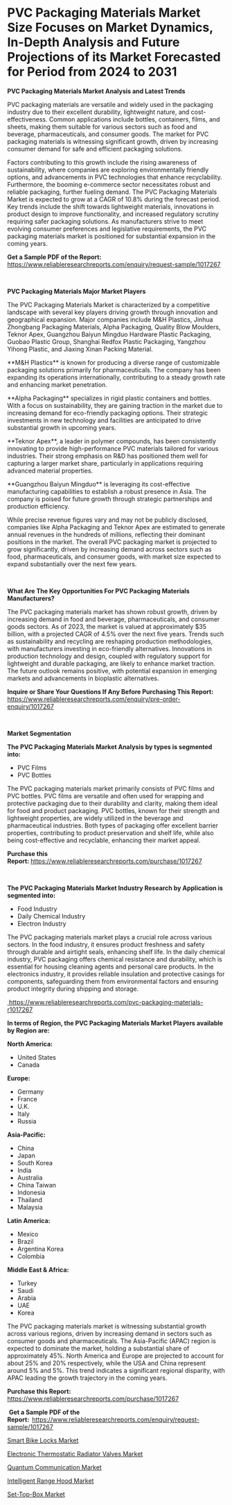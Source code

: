 <p><h1>PVC Packaging Materials Market Size Focuses on Market Dynamics, In-Depth Analysis and Future Projections of its Market Forecasted for Period from 2024 to 2031</h1></p><p><strong>PVC Packaging Materials Market Analysis and Latest Trends</strong></p>
<p><p>PVC packaging materials are versatile and widely used in the packaging industry due to their excellent durability, lightweight nature, and cost-effectiveness. Common applications include bottles, containers, films, and sheets, making them suitable for various sectors such as food and beverage, pharmaceuticals, and consumer goods. The market for PVC packaging materials is witnessing significant growth, driven by increasing consumer demand for safe and efficient packaging solutions.</p><p>Factors contributing to this growth include the rising awareness of sustainability, where companies are exploring environmentally friendly options, and advancements in PVC technologies that enhance recyclability. Furthermore, the booming e-commerce sector necessitates robust and reliable packaging, further fueling demand. The PVC Packaging Materials Market is expected to grow at a CAGR of 10.8% during the forecast period. Key trends include the shift towards lightweight materials, innovations in product design to improve functionality, and increased regulatory scrutiny requiring safer packaging solutions. As manufacturers strive to meet evolving consumer preferences and legislative requirements, the PVC packaging materials market is positioned for substantial expansion in the coming years.</p></p>
<p><strong>Get a Sample PDF of the Report:&nbsp;</strong> <a href="https://www.reliableresearchreports.com/enquiry/request-sample/1017267?utm_campaign=33&utm_medium=2&utm_source=Github&utm_content=ia&utm_term=04122024&utm_id=pvc-packaging-materials">https://www.reliableresearchreports.com/enquiry/request-sample/1017267</a></p>
<p>&nbsp;</p>
<p><strong>PVC Packaging Materials Major Market Players</strong></p>
<p><p>The PVC Packaging Materials Market is characterized by a competitive landscape with several key players driving growth through innovation and geographical expansion. Major companies include M&H Plastics, Jinhua Zhongbang Packaging Materials, Alpha Packaging, Quality Blow Moulders, Teknor Apex, Guangzhou Baiyun Mingduo Hardware Plastic Packaging, Guobao Plastic Group, Shanghai Redfox Plastic Packaging, Yangzhou Yihong Plastic, and Jiaxing Xinan Packing Material.</p><p>**M&H Plastics** is known for producing a diverse range of customizable packaging solutions primarily for pharmaceuticals. The company has been expanding its operations internationally, contributing to a steady growth rate and enhancing market penetration.</p><p>**Alpha Packaging** specializes in rigid plastic containers and bottles. With a focus on sustainability, they are gaining traction in the market due to increasing demand for eco-friendly packaging options. Their strategic investments in new technology and facilities are anticipated to drive substantial growth in upcoming years.</p><p>**Teknor Apex**, a leader in polymer compounds, has been consistently innovating to provide high-performance PVC materials tailored for various industries. Their strong emphasis on R&D has positioned them well for capturing a larger market share, particularly in applications requiring advanced material properties.</p><p>**Guangzhou Baiyun Mingduo** is leveraging its cost-effective manufacturing capabilities to establish a robust presence in Asia. The company is poised for future growth through strategic partnerships and production efficiency.</p><p>While precise revenue figures vary and may not be publicly disclosed, companies like Alpha Packaging and Teknor Apex are estimated to generate annual revenues in the hundreds of millions, reflecting their dominant positions in the market. The overall PVC packaging market is projected to grow significantly, driven by increasing demand across sectors such as food, pharmaceuticals, and consumer goods, with market size expected to expand substantially over the next few years.</p></p>
<p>&nbsp;</p>
<p><strong>What Are The Key Opportunities For PVC Packaging Materials Manufacturers?</strong></p>
<p><p>The PVC packaging materials market has shown robust growth, driven by increasing demand in food and beverage, pharmaceuticals, and consumer goods sectors. As of 2023, the market is valued at approximately $35 billion, with a projected CAGR of 4.5% over the next five years. Trends such as sustainability and recycling are reshaping production methodologies, with manufacturers investing in eco-friendly alternatives. Innovations in production technology and design, coupled with regulatory support for lightweight and durable packaging, are likely to enhance market traction. The future outlook remains positive, with potential expansion in emerging markets and advancements in bioplastic alternatives.</p></p>
<p><strong>Inquire or Share Your Questions If Any Before Purchasing This Report:</strong> <a href="https://www.reliableresearchreports.com/enquiry/pre-order-enquiry/1017267?utm_campaign=33&utm_medium=2&utm_source=Github&utm_content=ia&utm_term=04122024&utm_id=pvc-packaging-materials">https://www.reliableresearchreports.com/enquiry/pre-order-enquiry/1017267</a></p>
<p>&nbsp;</p>
<p><strong>Market Segmentation</strong></p>
<p><strong>The PVC Packaging Materials Market Analysis by types is segmented into:</strong></p>
<p><ul><li>PVC Films</li><li>PVC Bottles</li></ul></p>
<p><p>The PVC packaging materials market primarily consists of PVC films and PVC bottles. PVC films are versatile and often used for wrapping and protective packaging due to their durability and clarity, making them ideal for food and product packaging. PVC bottles, known for their strength and lightweight properties, are widely utilized in the beverage and pharmaceutical industries. Both types of packaging offer excellent barrier properties, contributing to product preservation and shelf life, while also being cost-effective and recyclable, enhancing their market appeal.</p></p>
<p><strong>Purchase this Report:&nbsp;</strong><a href="https://www.reliableresearchreports.com/purchase/1017267?utm_campaign=33&utm_medium=2&utm_source=Github&utm_content=ia&utm_term=04122024&utm_id=pvc-packaging-materials">https://www.reliableresearchreports.com/purchase/1017267</a></p>
<p>&nbsp;</p>
<p><strong>The PVC Packaging Materials Market Industry Research by Application is segmented into:</strong></p>
<p><ul><li>Food Industry</li><li>Daily Chemical Industry</li><li>Electron Industry</li></ul></p>
<p><p>The PVC packaging materials market plays a crucial role across various sectors. In the food industry, it ensures product freshness and safety through durable and airtight seals, enhancing shelf life. In the daily chemical industry, PVC packaging offers chemical resistance and durability, which is essential for housing cleaning agents and personal care products. In the electronics industry, it provides reliable insulation and protective casings for components, safeguarding them from environmental factors and ensuring product integrity during shipping and storage.</p></p>
<p><a href="https://www.reliableresearchreports.com/pvc-packaging-materials-r1017267?utm_campaign=33&utm_medium=2&utm_source=Github&utm_content=ia&utm_term=04122024&utm_id=pvc-packaging-materials">&nbsp;https://www.reliableresearchreports.com/pvc-packaging-materials-r1017267</a></p>
<p><strong>In terms of Region, the PVC Packaging Materials Market Players available by Region are:</strong></p>
<p>
    <p> <strong> North America: </strong>
        <ul>
            <li>United States</li>
            <li>Canada</li>
        </ul>
        </p> 
    <p> <strong> Europe: </strong>
        <ul>
            <li>Germany</li>
            <li>France</li>
            <li>U.K.</li>
            <li>Italy</li>
            <li>Russia</li>
        </ul>
        </p> 
    <p> <strong> Asia-Pacific: </strong>
        <ul>
            <li>China</li>
            <li>Japan</li>
            <li>South Korea</li>
            <li>India</li>
            <li>Australia</li>
            <li>China Taiwan</li>
            <li>Indonesia</li>
            <li>Thailand</li>
            <li>Malaysia</li>
        </ul>
        </p> 
    <p> <strong> Latin America: </strong>
        <ul>
            <li>Mexico</li>
            <li>Brazil</li>
            <li>Argentina Korea</li>
            <li>Colombia</li>
        </ul>
        </p> 
    <p> <strong> Middle East & Africa: </strong>
        <ul>
            <li>Turkey</li>
            <li>Saudi</li>
            <li>Arabia</li>
            <li>UAE</li>
            <li>Korea</li>
        </ul>
    </p>
    </p>
<p><p>The PVC packaging materials market is witnessing substantial growth across various regions, driven by increasing demand in sectors such as consumer goods and pharmaceuticals. The Asia-Pacific (APAC) region is expected to dominate the market, holding a substantial share of approximately 45%. North America and Europe are projected to account for about 25% and 20% respectively, while the USA and China represent around 5% and 5%. This trend indicates a significant regional disparity, with APAC leading the growth trajectory in the coming years.</p></p>
<p><strong>Purchase this Report: </strong><a href="https://www.reliableresearchreports.com/purchase/1017267?utm_campaign=33&utm_medium=2&utm_source=Github&utm_content=ia&utm_term=04122024&utm_id=pvc-packaging-materials">https://www.reliableresearchreports.com/purchase/1017267</a></p>
<p>&nbsp;<strong>Get a Sample PDF of the Report:&nbsp;&nbsp;</strong><a href="https://www.reliableresearchreports.com/enquiry/request-sample/1017267?utm_campaign=33&utm_medium=2&utm_source=Github&utm_content=ia&utm_term=04122024&utm_id=pvc-packaging-materials">https://www.reliableresearchreports.com/enquiry/request-sample/1017267</a></p>
<p><strong></strong></p>
<p><p><a href="https://issuu.com/reportprime-2/docs/smart-bike-locks-market-size-2030.pptx?utm_campaign=33&utm_medium=2&utm_source=Github&utm_content=ia&utm_term=04122024&utm_id=pvc-packaging-materials">Smart Bike Locks Market</a></p><p><a href="https://www.linkedin.com/pulse/electronic-thermostatic-radiator-valves-market-growth-study-offers-eil9e?utm_campaign=33&utm_medium=2&utm_source=Github&utm_content=ia&utm_term=04122024&utm_id=pvc-packaging-materials">Electronic Thermostatic Radiator Valves Market</a></p><p><a href="https://issuu.com/reportprime-2/docs/quantum-communication-market-size-2030.pptx?utm_campaign=33&utm_medium=2&utm_source=Github&utm_content=ia&utm_term=04122024&utm_id=pvc-packaging-materials">Quantum Communication Market</a></p><p><a href="https://github.com/XavierTyler76/Market-Research-Report-List-1/blob/main/intelligent-range-hood-market.md?utm_campaign=33&utm_medium=2&utm_source=Github&utm_content=ia&utm_term=04122024&utm_id=pvc-packaging-materials">Intelligent Range Hood Market</a></p><p><a href="https://github.com/marlanamarvn/Market-Research-Report-List-1/blob/main/set-top-box-market.md?utm_campaign=33&utm_medium=2&utm_source=Github&utm_content=ia&utm_term=04122024&utm_id=pvc-packaging-materials">Set-Top-Box Market</a></p></p>